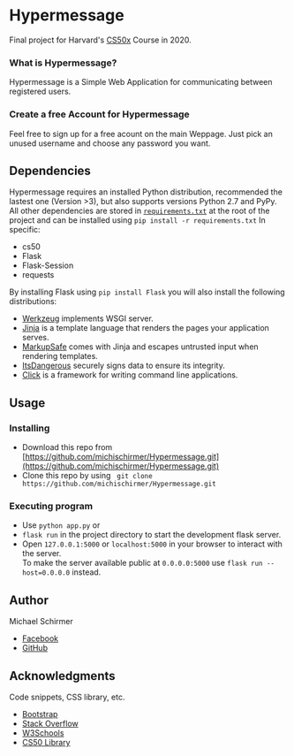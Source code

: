 # Hypermessage

Final project for Harvard's [CS50x](https://cs50.harvard.edu/x/2020/) Course in 2020.

### What is Hypermessage?

Hypermessage is a Simple Web Application for communicating between registered users.

### Create a free Account for Hypermessage

Feel free to sign up for a free acount on the main Weppage. Just pick an unused username and choose any password you want.

## Dependencies
Hypermessage requires an installed Python distribution, recommended the lastest one (Version >3), but also supports versions Python 2.7 and PyPy.
All other dependencies are stored in [`requirements.txt`](https://pip.readthedocs.org/en/1.1/requirements.html) at the root of the project and can be installed using ```pip install -r requirements.txt``` 
In specific:
* cs50
* Flask
* Flask-Session
* requests

By installing Flask using ```pip install Flask``` you will also install the following distributions:
* [Werkzeug](https://palletsprojects.com/p/werkzeug/) implements WSGI server.
* [Jinja](https://palletsprojects.com/p/jinja/) is a template language that renders the pages your application serves.
* [MarkupSafe](https://palletsprojects.com/p/markupsafe/) comes with Jinja and escapes untrusted input when rendering templates.
* [ItsDangerous](https://palletsprojects.com/p/itsdangerous/) securely signs data to ensure its integrity.
* [Click](https://palletsprojects.com/p/click/) is a framework for writing command line applications.

## Usage

### Installing

* Download this repo from [https://github.com/michischirmer/Hypermessage.git](https://github.com/michischirmer/Hypermessage.git)
* Clone this repo by using ``` git clone https://github.com/michischirmer/Hypermessage.git```

### Executing program


* Use ```python app.py```
or
* ```flask run``` in the project directory to start the development flask server.
* Open ```127.0.0.1:5000``` or ```localhost:5000``` in your browser to interact with the server. <br>
To make the server available public at ```0.0.0.0:5000``` use ```flask run --host=0.0.0.0``` instead.


## Author

Michael Schirmer
* [Facebook](https://www.facebook.com/michael.schirmer.9843/)
* [GitHub](https://github.com/michischirmer)


## Acknowledgments

Code snippets, CSS library, etc.
* [Bootstrap](https://getbootstrap.com)
* [Stack Overflow](https://stackoverflow.com)
* [W3Schools](https://www.w3schools.com)
* [CS50 Library](https://manual.cs50.io)
